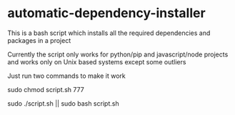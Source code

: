 # automatic-dependency-installer
This is a bash script which installs all the required dependencies and packages in a project


Currently the script only works for python/pip and javascript/node projects and works only on Unix based systems except some outliers

Just run two commands to make it work 

sudo chmod script.sh 777

sudo ./script.sh || sudo bash script.sh
